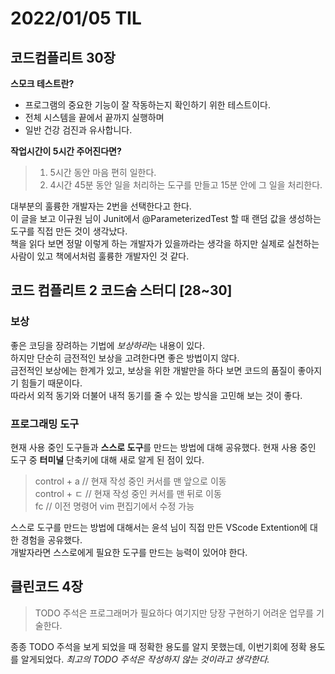# 2022/01/05 TIL

## 코드컴플리트 30장

**스모크 테스트란?**

- 프로그램의 중요한 기능이 잘 작동하는지 확인하기 위한 테스트이다.
- 전체 시스템을 끝에서 끝까지 실행하며
- 일반 건강 검진과 유사합니다.

**작업시간이 5시간 주어진다면?**

> 1. 5시간 동안 마음 편히 일한다.
> 2. 4시간 45분 동안 일을 처리하는 도구를 만들고 15분 안에 그 일을 처리한다.

대부분의 훌륭한 개발자는 2번을 선택한다고 한다.  
이 글을 보고 이규원 님이 Junit에서 @ParameterizedTest 할 때 랜덤 값을 생성하는 도구를 직접 만든 것이 생각났다.  
책을 읽다 보면 정말 이렇게 하는 개발자가 있을까라는 생각을 하지만 실제로 실천하는 사람이 있고 책에서처럼 훌륭한 개발자인 것 같다.

## 코드 컴플리트 2 코드숨 스터디 [28~30]

### 보상

좋은 코딩을 장려하는 기법에 *보상하라*는 내용이 있다.  
하지만 단순히 금전적인 보상을 고려한다면 좋은 방법이지 않다.  
금전적인 보상에는 한계가 있고, 보상을 위한 개발만을 하다 보면 코드의 품질이 좋아지기 힘들기 때문이다.  
따라서 외적 동기와 더불어 내적 동기를 줄 수 있는 방식을 고민해 보는 것이 좋다.

### 프로그래밍 도구

현재 사용 중인 도구들과 **스스로 도구**를 만드는 방법에 대해 공유했다.
현재 사용 중인 도구 중 **터미널** 단축키에 대해 새로 알게 된 점이 있다.

> control + a // 현재 작성 중인 커서를 맨 앞으로 이동  
> control + ㄷ // 현재 작성 중인 커서를 맨 뒤로 이동  
> fc // 이전 명령어 vim 편집기에서 수정 가능

스스로 도구를 만드는 방법에 대해서는 윤석 님이 직접 만든 VScode Extention에 대한 경험을 공유했다.  
개발자라면 스스로에게 필요한 도구를 만드는 능력이 있어야 한다.

## 클린코드 4장

> TODO 주석은 프로그래머가 필요하다 여기지만 당장 구현하기 어려운 업무를 기술한다.

종종 TODO 주석을 보게 되었을 때 정확한 용도를 알지 못했는데, 이번기회에 정확 용도를 알게되었다.
_최고의 TODO 주석은 작성하지 않는 것이라고 생각한다._
